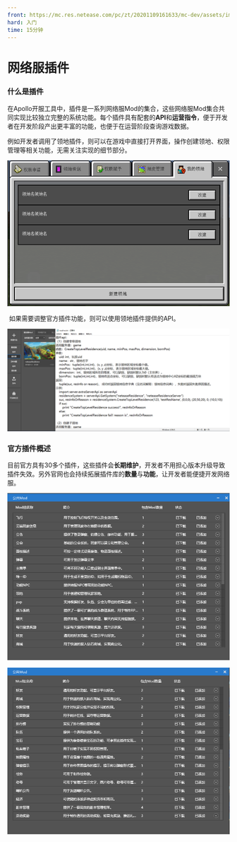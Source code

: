 ```yaml
---
front: https://mc.res.netease.com/pc/zt/20201109161633/mc-dev/assets/img/lingdichajian.9a30c0b7.png
hard: 入门
time: 15分钟
---
```


# 网络服插件 

### 什么是插件

​		在Apollo开服工具中，插件是一系列网络服Mod的集合，这些网络服Mod集合共同实现比较独立完整的系统功能。每个插件具有配套的**API**和**运营指令**，便于开发者在开发阶段产出更丰富的功能，也便于在运营阶段查询游戏数据。

​		例如开发者调用了领地插件，则可以在游戏中直接打开界面，操作创建领地、权限管理等相关功能，无需关注实现的细节部分。

![](./images/lingdichajian.png)

​		如果需要调整官方插件功能，则可以使用领地插件提供的API。

![](./images/lingdichajian1.png)



### 官方插件概述

​		目前官方具有30多个插件，这些插件会**长期维护**，开发者不用担心版本升级导致插件失效。另外官网也会持续拓展插件库的**数量**与**功能**，让开发者能便捷开发网络服。

![](./images/chajian1.png)

![](./images/chajian2.png)

